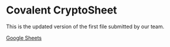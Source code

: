 # Covalent CryptoSheet

This is the updated version of the first file submitted by our team.  

<a href="https://docs.google.com/spreadsheets/d/1PLYB3ySQ50Zi5xiZWGDrJMyzkq8XxBXy1wf0awFmopE/edit?usp=sharing">Google Sheets</a>